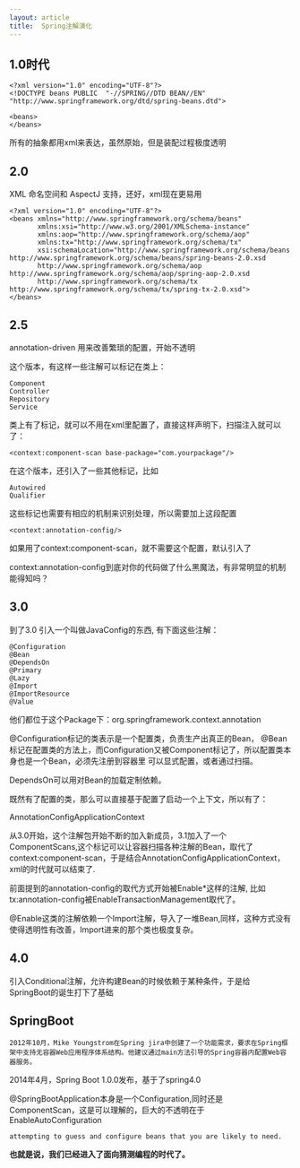 ```yaml
---
layout: article
title:  Spring注解演化
---
```


## 1.0时代

```
<?xml version="1.0" encoding="UTF-8"?>
<!DOCTYPE beans PUBLIC  "-//SPRING//DTD BEAN//EN" "http://www.springframework.org/dtd/spring-beans.dtd">

<beans>
</beans>
```
所有的抽象都用xml来表达，虽然原始，但是装配过程极度透明


## 2.0

XML 命名空间和 AspectJ 支持，还好，xml现在更易用

```
<?xml version="1.0" encoding="UTF-8"?>
<beans xmlns="http://www.springframework.org/schema/beans"
	   xmlns:xsi="http://www.w3.org/2001/XMLSchema-instance"
	   xmlns:aop="http://www.springframework.org/schema/aop"
	   xmlns:tx="http://www.springframework.org/schema/tx"
	   xsi:schemaLocation="http://www.springframework.org/schema/beans http://www.springframework.org/schema/beans/spring-beans-2.0.xsd
       http://www.springframework.org/schema/aop http://www.springframework.org/schema/aop/spring-aop-2.0.xsd
       http://www.springframework.org/schema/tx http://www.springframework.org/schema/tx/spring-tx-2.0.xsd">
</beans>       
```


## 2.5

annotation-driven 用来改善繁琐的配置，开始不透明

这个版本，有这样一些注解可以标记在类上：

```
Component
Controller
Repository
Service
```

类上有了标记，就可以不用在xml里配置了，直接这样声明下，扫描注入就可以了：

```
<context:component-scan base-package="com.yourpackage"/>
```

在这个版本，还引入了一些其他标记，比如
```
Autowired
Qualifier
```
这些标记也需要有相应的机制来识别处理，所以需要加上这段配置

```
<context:annotation-config/> 
```

如果用了context:component-scan，就不需要这个配置，默认引入了


context:annotation-config到底对你的代码做了什么黑魔法，有非常明显的机制能得知吗？ 


## 3.0

到了3.0 引入一个叫做JavaConfig的东西, 有下面这些注解：

```
@Configuration
@Bean
@DependsOn
@Primary
@Lazy
@Import
@ImportResource
@Value
```
他们都位于这个Package下：org.springframework.context.annotation

@Configuration标记的类表示是一个配置类，负责生产出真正的Bean， @Bean标记在配置类的方法上，而Configuration又被Component标记了，所以配置类本身也是一个Bean，必须先注册到容器里
可以显式配置，或者通过扫描。

DependsOn可以用对Bean的加载定制依赖。

既然有了配置的类，那么可以直接基于配置了启动一个上下文，所以有了：

AnnotationConfigApplicationContext


从3.0开始，这个注解包开始不断的加入新成员，3.1加入了一个ComponentScans,这个标记可以让容器扫描各种注解的Bean，取代了context:component-scan，于是结合AnnotationConfigApplicationContext，xml的时代就可以结束了.


前面提到的annotation-config的取代方式开始被Enable*这样的注解, 比如tx:annotation-config被EnableTransactionManagement取代了。

@Enable这类的注解依赖一个Import注解，导入了一堆Bean,同样，这种方式没有使得透明性有改善，Import进来的那个类也极度复杂。


## 4.0

引入Conditional注解，允许构建Bean的时候依赖于某种条件，于是给SpringBoot的诞生打下了基础


## SpringBoot

```
2012年10月，Mike Youngstrom在Spring jira中创建了一个功能需求，要求在Spring框架中支持无容器Web应用程序体系结构。他建议通过main方法引导的Spring容器内配置Web容器服务。
```

2014年4月，Spring Boot 1.0.0发布，基于了spring4.0

@SpringBootApplication本身是一个Configuration,同时还是ComponentScan，这是可以理解的，巨大的不透明在于EnableAutoConfiguration

```
attempting to guess and configure beans that you are likely to need.
```

**也就是说，我们已经进入了面向猜测编程的时代了。**




